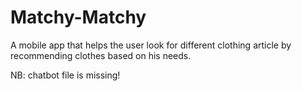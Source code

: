 # Matchy-Matchy
A mobile app that helps the user look for different clothing article by recommending clothes based on his needs.

NB: chatbot file is missing! 
